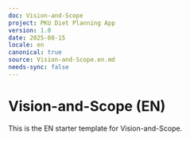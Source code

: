 ```yaml
---
doc: Vision-and-Scope
project: PKU Diet Planning App
version: 1.0
date: 2025-08-15
locale: en
canonical: true
source: Vision-and-Scope.en.md
needs-sync: false
---
```


# Vision-and-Scope (EN)

This is the EN starter template for Vision-and-Scope.
